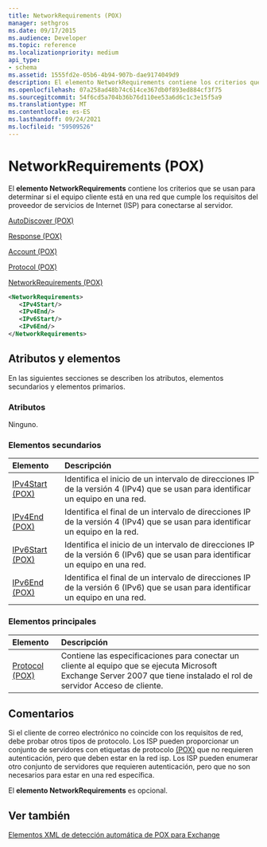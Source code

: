 ```yaml
---
title: NetworkRequirements (POX)
manager: sethgros
ms.date: 09/17/2015
ms.audience: Developer
ms.topic: reference
ms.localizationpriority: medium
api_type:
- schema
ms.assetid: 1555fd2e-05b6-4b94-907b-dae9174049d9
description: El elemento NetworkRequirements contiene los criterios que se usan para determinar si el equipo cliente está en una red que cumple los requisitos del proveedor de servicios de Internet (ISP) para conectarse al servidor.
ms.openlocfilehash: 07a258ad48b74c614ce367db0f893ed884cf3f75
ms.sourcegitcommit: 54f6cd5a704b36b76d110ee53a6d6c1c3e15f5a9
ms.translationtype: MT
ms.contentlocale: es-ES
ms.lasthandoff: 09/24/2021
ms.locfileid: "59509526"
---
```

# <a name="networkrequirements-pox"></a>NetworkRequirements (POX)

El **elemento NetworkRequirements** contiene los criterios que se usan para determinar si el equipo cliente está en una red que cumple los requisitos del proveedor de servicios de Internet (ISP) para conectarse al servidor. 
  
[AutoDiscover (POX)](autodiscover-pox.md)
  
[Response (POX)](response-pox.md)
  
[Account (POX)](account-pox.md)
  
[Protocol (POX)](protocol-pox.md)
  
[NetworkRequirements (POX)](networkrequirements-pox.md)
  
```xml
<NetworkRequirements>
   <IPv4Start/>
   <IPv4End/>
   <IPv6Start/>
   <IPv6End/>
</NetworkRequirements>
```

## <a name="attributes-and-elements"></a>Atributos y elementos

En las siguientes secciones se describen los atributos, elementos secundarios y elementos primarios.
  
### <a name="attributes"></a>Atributos

Ninguno.
  
### <a name="child-elements"></a>Elementos secundarios

|**Elemento**|**Descripción**|
|:-----|:-----|
|[IPv4Start (POX)](ipv4start-pox.md) <br/> |Identifica el inicio de un intervalo de direcciones IP de la versión 4 (IPv4) que se usan para identificar un equipo en una red.  <br/> |
|[IPv4End (POX)](ipv4end-pox.md) <br/> |Identifica el final de un intervalo de direcciones IP de la versión 4 (IPv4) que se usan para identificar un equipo en la red.  <br/> |
|[IPv6Start (POX)](ipv6start-pox.md) <br/> |Identifica el inicio de un intervalo de direcciones IP de la versión 6 (IPv6) que se usan para identificar un equipo en una red.  <br/> |
|[IPv6End (POX)](ipv6end-pox.md) <br/> |Identifica el final de un intervalo de direcciones IP de la versión 6 (IPv6) que se usan para identificar un equipo en una red.  <br/> |
   
### <a name="parent-elements"></a>Elementos principales

|**Elemento**|**Descripción**|
|:-----|:-----|
|[Protocol (POX)](protocol-pox.md) <br/> |Contiene las especificaciones para conectar un cliente al equipo que se ejecuta Microsoft Exchange Server 2007 que tiene instalado el rol de servidor Acceso de cliente.  <br/> |
   
## <a name="remarks"></a>Comentarios

Si el cliente de correo electrónico no coincide con los requisitos de red, debe probar otros tipos de protocolo. Los ISP pueden proporcionar un conjunto de servidores con etiquetas de protocolo [(POX)](protocol-pox.md) que no requieren autenticación, pero que deben estar en la red isp. Los ISP pueden enumerar otro conjunto de servidores que requieren autenticación, pero que no son necesarios para estar en una red específica. 
  
El **elemento NetworkRequirements** es opcional. 
  
## <a name="see-also"></a>Ver también



[Elementos XML de detección automática de POX para Exchange](pox-autodiscover-xml-elements-for-exchange.md)

